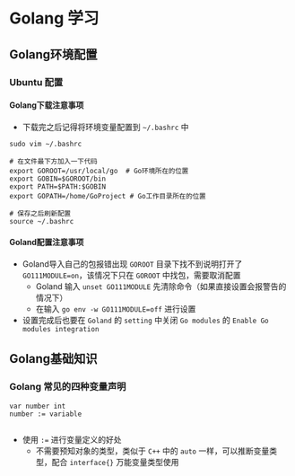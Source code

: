 # Golang 学习
## Golang环境配置
### Ubuntu 配置
#### Golang下载注意事项
* 下载完之后记得将环境变量配置到 `~/.bashrc` 中
``` shell
sudo vim ~/.bashrc

# 在文件最下方加入一下代码
export GOROOT=/usr/local/go  # Go环境所在的位置
export GOBIN=$GOROOT/bin
export PATH=$PATH:$GOBIN
export GOPATH=/home/GoProject # Go工作目录所在的位置

# 保存之后刷新配置
source ~/.bashrc
```
#### Goland配置注意事项
* Goland导入自己的包报错出现 `GOROOT` 目录下找不到说明打开了 `GO111MODULE=on`，该情况下只在 `GOROOT` 中找包，需要取消配置
  * Goland 输入 `unset GO111MODULE` 先清除命令（如果直接设置会报警告的情况下）
  * 在输入 `go env -w GO111MODULE=off` 进行设置
* 设置完成后也要在 `Goland` 的 `setting` 中关闭 `Go modules` 的 `Enable Go modules integration`

## Golang基础知识
### Golang 常见的四种变量声明
```Golang
var number int
number := variable


```

* 使用 `:=` 进行变量定义的好处
  * 不需要预知对象的类型，类似于 `C++` 中的 `auto` 一样，可以推断变量类型，配合 `interface{}` 万能变量类型使用

###